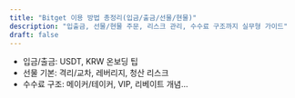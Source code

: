 ```yaml
---
title: "Bitget 이용 방법 총정리(입금/출금/선물/현물)"
description: "입출금, 선물/현물 주문, 리스크 관리, 수수료 구조까지 실무형 가이드"
draft: false
---
```


- 입금/출금: USDT, KRW 온보딩 팁
- 선물 기본: 격리/교차, 레버리지, 청산 리스크
- 수수료 구조: 메이커/테이커, VIP, 리베이트 개념…
